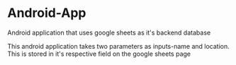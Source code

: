# Android-App
Android application that uses google sheets as it's backend database

This android application takes two parameters as inputs-name and location.
This is stored in it's respective field on the google sheets page
